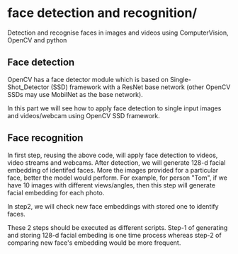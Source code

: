 # face detection and recognition/
 Detection and recognise faces in images and videos using ComputerVision, OpenCV and python

## Face detection

OpenCV has a face detector module which is based on Single-Shot_Detector (SSD) framework with a ResNet base network (other OpenCV SSDs may use MobilNet as the base network). 

In this part we will see how to apply face detection to single input images and videos/webcam using OpenCV SSD framework. 

## Face recognition

In first step, reusing the above code, will apply face detection to videos, video streams and webcams. After detection, we will generate 128-d facial embedding of identifed faces. More the images provided for a particular face, better the model would perform. For example, for person "Tom", if we have 10 images with different views/angles, then this step will generate facial embedding for each photo. 

In step2, we will check new face embeddings with stored one to identify faces. 

These 2 steps should be executed as different scripts. Step-1 of generating and storing 128-d facial embeding is one time process whereas step-2 of comparing new face's embedding would be more frequent. 




